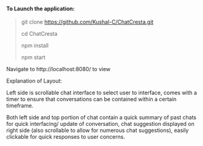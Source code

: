 

#### To Launch the application: 
> git clone https://github.com/Kushal-C/ChatCresta.git
>
> cd ChatCresta
>
> npm install
>
> npm start


Navigate to http://localhost:8080/ to view


Explanation of Layout:

Left side is scrollable chat interface to select user to interface, comes with a timer to ensure that conversations can be contained within a certain timeframe. 

Both left side and top portion of chat contain a quick summary of past chats for quick interfacing/ update of conversation, chat suggestion displayed on right side (also scrollable to allow for numerous chat suggestions), easily clickable for quick responses to user concerns.


